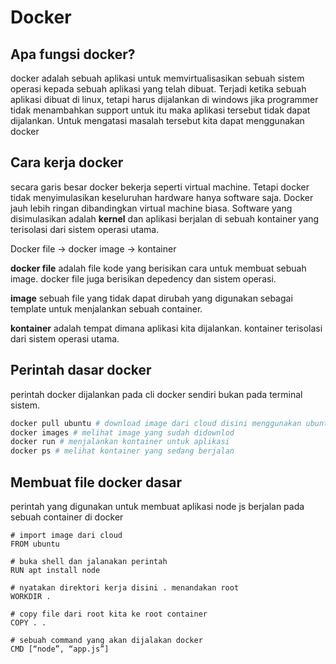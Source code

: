 # Docker
## Apa fungsi docker?
docker adalah sebuah aplikasi untuk memvirtualisasikan sebuah sistem operasi kepada sebuah aplikasi yang telah dibuat. Terjadi ketika sebuah aplikasi dibuat di linux, tetapi harus dijalankan di windows jika programmer tidak menambahkan support untuk itu maka aplikasi tersebut tidak dapat dijalankan. Untuk mengatasi masalah tersebut kita dapat menggunakan docker

## Cara kerja docker
secara garis besar docker bekerja seperti virtual machine. Tetapi docker tidak menyimulasikan keseluruhan hardware hanya software saja. Docker jauh lebih ringan dibandingkan virtual machine biasa. Software yang disimulasikan adalah **kernel** dan aplikasi berjalan di sebuah kontainer yang terisolasi dari sistem operasi utama.

Docker file -> docker image -> kontainer

**docker file** adalah file kode yang berisikan cara untuk membuat sebuah image. docker file juga berisikan depedency dan sistem operasi.

**image** sebuah file yang tidak dapat dirubah yang digunakan sebagai template untuk menjalankan sebuah container.

**kontainer** adalah tempat dimana aplikasi kita dijalankan. kontainer terisolasi dari sistem operasi utama.

## Perintah dasar docker
perintah docker dijalankan pada cli docker sendiri bukan pada terminal sistem.
```bash
docker pull ubuntu # download image dari cloud disini menggunakan ubuntu
docker images # melihat image yang sudah didownlod
docker run # menjalankan kontainer untuk aplikasi
docker ps # melihat kontainer yang sedang berjalan
```

## Membuat file docker dasar
perintah yang digunakan untuk membuat aplikasi node js berjalan pada sebuah container di docker
``` docker
# import image dari cloud
FROM ubuntu

# buka shell dan jalanakan perintah
RUN apt install node

# nyatakan direktori kerja disini . menandakan root
WORKDIR .

# copy file dari root kita ke root container
COPY . .

# sebuah command yang akan dijalakan docker
CMD [“node”, “app.js”]
```